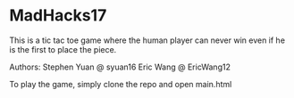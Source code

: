 # MadHacks17

This is a tic tac toe game where the human player can never win even if he is the first to place the piece. 

Authors: Stephen Yuan @ syuan16          Eric Wang @ EricWang12

To play the game, simply clone the repo and open main.html
